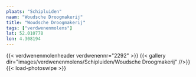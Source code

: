```yaml
---
plaats: "Schipluiden"
naam: "Woudsche Droogmakerij"
title: "Woudsche Droogmakerij"
tags: ["verdwenenmolens"]
lat: 52.010778 
lon: 4.308194
---
```

{{< verdwenenmolenheader verdwenennr="2292" >}}
{{< gallery dir="images/verdwenenmolens/Schipluiden/Woudsche Droogmakerij" //>}}
{{< load-photoswipe >}}